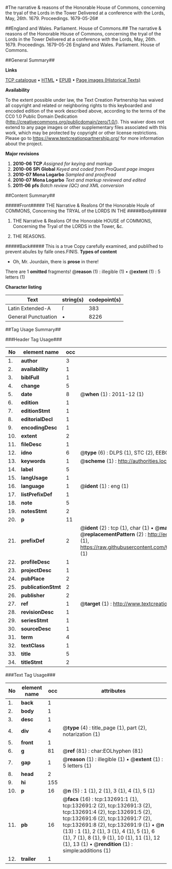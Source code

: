 #The narrative & reasons of the Honorable House of Commons, concerning the tryal of the Lords in the Tower Delivered at a conference with the Lords, May, 26th. 1679. Proceedings. 1679-05-26#

##England and Wales. Parliament. House of Commons.##
The narrative & reasons of the Honorable House of Commons, concerning the tryal of the Lords in the Tower Delivered at a conference with the Lords, May, 26th. 1679.
Proceedings. 1679-05-26
England and Wales. Parliament. House of Commons.

##General Summary##

**Links**

[TCP catalogue](http://www.ota.ox.ac.uk/tcp/)  • 
[HTML](http://tei.it.ox.ac.uk/tcp/Texts-HTML/free/A83/A83747.html)  • 
[EPUB](http://tei.it.ox.ac.uk/tcp/Texts-EPUB/free/A83/A83747.epub) • 
[Page images (Historical Texts)](https://historicaltexts.jisc.ac.uk/eebo-99897540e)

**Availability**

To the extent possible under law, the Text Creation Partnership has waived all copyright and related or neighboring rights to this keyboarded and encoded edition of the work described above, according to the terms of the CC0 1.0 Public Domain Dedication (http://creativecommons.org/publicdomain/zero/1.0/). This waiver does not extend to any page images or other supplementary files associated with this work, which may be protected by copyright or other license restrictions. Please go to https://www.textcreationpartnership.org/ for more information about the project.

**Major revisions**

1. __2010-06__ __TCP__ *Assigned for keying and markup*
1. __2010-06__ __SPi Global__ *Keyed and coded from ProQuest page images*
1. __2010-07__ __Mona Logarbo__ *Sampled and proofread*
1. __2010-07__ __Mona Logarbo__ *Text and markup reviewed and edited*
1. __2011-06__ __pfs__ *Batch review (QC) and XML conversion*

##Content Summary##

#####Front#####
THE Narrative & Reaſons Of the Honorable Houſe of COMMONS, Concerning the TRYAL of the LORDS IN THE 
#####Body#####

1. THE Narrative & Reaſons Of the Honorable HOUSE of COMMONS, Concerning the Tryal of the LORDS in the Tower, &c.

1. THE REASONS.

#####Back#####
This is a true Copy carefully examined, and publiſhed to prevent abuſes by falſe ones.FINIS.
**Types of content**

  * Oh, Mr. Jourdain, there is **prose** in there!

There are 1 **omitted** fragments! 
 @__reason__ (1) : illegible (1)  •  @__extent__ (1) : 5 letters (1)

**Character listing**


|Text|string(s)|codepoint(s)|
|---|---|---|
|Latin Extended-A|ſ|383|
|General Punctuation|•|8226|

##Tag Usage Summary##

###Header Tag Usage###

|No|element name|occ|attributes|
|---|---|---|---|
|1.|__author__|3||
|2.|__availability__|1||
|3.|__biblFull__|1||
|4.|__change__|5||
|5.|__date__|8| @__when__ (1) : 2011-12 (1)|
|6.|__edition__|1||
|7.|__editionStmt__|1||
|8.|__editorialDecl__|1||
|9.|__encodingDesc__|1||
|10.|__extent__|2||
|11.|__fileDesc__|1||
|12.|__idno__|6| @__type__ (6) : DLPS (1), STC (2), EEBO-CITATION (1), PROQUEST (1), VID (1)|
|13.|__keywords__|1| @__scheme__ (1) : http://authorities.loc.gov/ (1)|
|14.|__label__|5||
|15.|__langUsage__|1||
|16.|__language__|1| @__ident__ (1) : eng (1)|
|17.|__listPrefixDef__|1||
|18.|__note__|5||
|19.|__notesStmt__|2||
|20.|__p__|11||
|21.|__prefixDef__|2| @__ident__ (2) : tcp (1), char (1)  •  @__matchPattern__ (2) : ([0-9\-]+):([0-9IVX]+) (1), (.+) (1)  •  @__replacementPattern__ (2) : http://eebo.chadwyck.com/downloadtiff?vid=$1&page=$2 (1), https://raw.githubusercontent.com/textcreationpartnership/Texts/master/tcpchars.xml#$1 (1)|
|22.|__profileDesc__|1||
|23.|__projectDesc__|1||
|24.|__pubPlace__|2||
|25.|__publicationStmt__|2||
|26.|__publisher__|2||
|27.|__ref__|1| @__target__ (1) : http://www.textcreationpartnership.org/docs/. (1)|
|28.|__revisionDesc__|1||
|29.|__seriesStmt__|1||
|30.|__sourceDesc__|1||
|31.|__term__|4||
|32.|__textClass__|1||
|33.|__title__|5||
|34.|__titleStmt__|2||


###Text Tag Usage###

|No|element name|occ|attributes|
|---|---|---|---|
|1.|__back__|1||
|2.|__body__|1||
|3.|__desc__|1||
|4.|__div__|4| @__type__ (4) : title_page (1), part (2), notarization (1)|
|5.|__front__|1||
|6.|__g__|81| @__ref__ (81) : char:EOLhyphen (81)|
|7.|__gap__|1| @__reason__ (1) : illegible (1)  •  @__extent__ (1) : 5 letters (1)|
|8.|__head__|2||
|9.|__hi__|155||
|10.|__p__|16| @__n__ (5) : 1 (1), 2 (1), 3 (1), 4 (1), 5 (1)|
|11.|__pb__|16| @__facs__ (16) : tcp:132691:1 (1), tcp:132691:2 (2), tcp:132691:3 (2), tcp:132691:4 (2), tcp:132691:5 (2), tcp:132691:6 (2), tcp:132691:7 (2), tcp:132691:8 (2), tcp:132691:9 (1)  •  @__n__ (13) : 1 (1), 2 (1), 3 (1), 4 (1), 5 (1), 6 (1), 7 (1), 8 (1), 9 (1), 10 (1), 11 (1), 12 (1), 13 (1)  •  @__rendition__ (1) : simple:additions (1)|
|12.|__trailer__|1||

